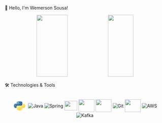 👋 Hello, I'm Wemerson Sousa!
<div align="center"> <img width="44%" height="195px" src="https://github-readme-stats.vercel.app/api?username=Wemers0n&show_icons=true&count_private=true&theme=react" /> <img width="40%" height="195px" src="https://github-readme-stats.vercel.app/api/top-langs/?username=Wemers0n&layout=compact&hide_border=true&theme=react" /> </div>

🛠️ Technologies & Tools
<div align="center" style="display: inline_block"><br> 
<img align="center" alt="Python" height="35" width="45" src="https://raw.githubusercontent.com/devicons/devicon/master/icons/python/python-original.svg"> 
<img align="center" alt="Java" height="45" width="45" src="https://cdn.jsdelivr.net/gh/devicons/devicon/icons/java/java-plain.svg">
<img align="center" alt="Spring" height="30" width="40" src="https://cdn.jsdelivr.net/gh/devicons/devicon/icons/spring/spring-original.svg" >
<img align="center" height="30" width="40" src="https://cdn.jsdelivr.net/gh/devicons/devicon/icons/postgresql/postgresql-original.svg"> 
<img align="center" height="40" width="50" src="https://cdn.jsdelivr.net/gh/devicons/devicon/icons/mysql/mysql-plain-wordmark.svg" /> 
<img align="center" height="40" width="50" src="https://devicon-website.vercel.app/api/mongodb/original-wordmark.svg" /> 
<img align="center" alt="Git" height="30" width="40" src="https://cdn.jsdelivr.net/gh/devicons/devicon/icons/git/git-original.svg"> 
<img align="center" height="40" width="50" src="https://devicon-website.vercel.app/api/docker/plain-wordmark.svg" /> 
<img align="center" alt="AWS" height="40" width="50" src="https://cdn.jsdelivr.net/gh/devicons/devicon@latest/icons/amazonwebservices/amazonwebservices-original-wordmark.svg" /> 
<img align="center" alt="Kafka" height="50" width="60" src="https://cdn.jsdelivr.net/gh/devicons/devicon@latest/icons/apachekafka/apachekafka-original-wordmark.svg" /> </div>

